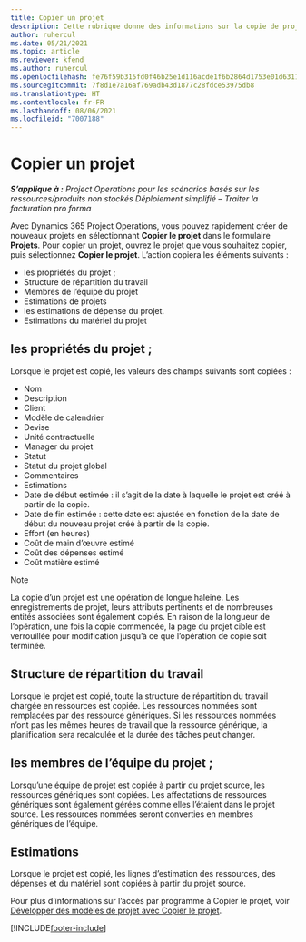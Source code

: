 ```yaml
---
title: Copier un projet
description: Cette rubrique donne des informations sur la copie de projets dans Dynamics 365 Project Operations.
author: ruhercul
ms.date: 05/21/2021
ms.topic: article
ms.reviewer: kfend
ms.author: ruhercul
ms.openlocfilehash: fe76f59b315fd0f46b25e1d116acde1f6b2864d1753e01d6311ea93ae7d116fc
ms.sourcegitcommit: 7f8d1e7a16af769adb43d1877c28fdce53975db8
ms.translationtype: HT
ms.contentlocale: fr-FR
ms.lasthandoff: 08/06/2021
ms.locfileid: "7007188"
---
```

# <a name="copy-a-project"></a>Copier un projet

_**S’applique à :** Project Operations pour les scénarios basés sur les ressources/produits non stockés Déploiement simplifié – Traiter la facturation pro forma_

Avec Dynamics 365 Project Operations, vous pouvez rapidement créer de nouveaux projets en sélectionnant **Copier le projet** dans le formulaire **Projets**. Pour copier un projet, ouvrez le projet que vous souhaitez copier, puis sélectionnez **Copier le projet**. L’action copiera les éléments suivants :

- les propriétés du projet ; 
- Structure de répartition du travail
- Membres de l’équipe du projet
- Estimations de projets
- les estimations de dépense du projet.
- Estimations du matériel du projet

## <a name="project-properties"></a>les propriétés du projet ;

Lorsque le projet est copié, les valeurs des champs suivants sont copiées :

- Nom
- Description
- Client
- Modèle de calendrier
- Devise
- Unité contractuelle
- Manager du projet
- Statut
- Statut du projet global
- Commentaires
- Estimations
- Date de début estimée : il s’agit de la date à laquelle le projet est créé à partir de la copie.
- Date de fin estimée : cette date est ajustée en fonction de la date de début du nouveau projet créé à partir de la copie.
- Effort (en heures)
- Coût de main d’œuvre estimé
- Coût des dépenses estimé
- Coût matière estimé

> [!NOTE]
> La copie d’un projet est une opération de longue haleine. Les enregistrements de projet, leurs attributs pertinents et de nombreuses entités associées sont également copiés. En raison de la longueur de l’opération, une fois la copie commencée, la page du projet cible est verrouillée pour modification jusqu’à ce que l’opération de copie soit terminée.

## <a name="work-breakdown-structure"></a>Structure de répartition du travail

Lorsque le projet est copié, toute la structure de répartition du travail chargée en ressources est copiée. Les ressources nommées sont remplacées par des ressource génériques. Si les ressources nommées n’ont pas les mêmes heures de travail que la ressource générique, la planification sera recalculée et la durée des tâches peut changer.

## <a name="project-team-members"></a>les membres de l’équipe du projet ;

Lorsqu’une équipe de projet est copiée à partir du projet source, les ressources génériques sont copiées. Les affectations de ressources génériques sont également gérées comme elles l’étaient dans le projet source. Les ressources nommées seront converties en membres génériques de l’équipe.

## <a name="estimates"></a>Estimations

Lorsque le projet est copié, les lignes d’estimation des ressources, des dépenses et du matériel sont copiées à partir du projet source. 

Pour plus d’informations sur l’accès par programme à Copier le projet, voir [Développer des modèles de projet avec Copier le projet](dev-copy-project.md).


[!INCLUDE[footer-include](../includes/footer-banner.md)]
